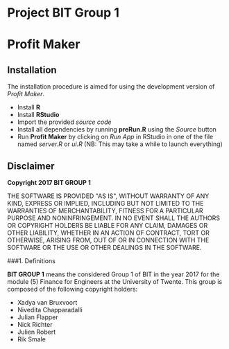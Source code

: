 # Project BIT Group 1

# Profit Maker

## Installation

The installation procedure is aimed for using the development version of *Profit Maker*.

* Install **R**
* Install **RStudio**
* Import the provided *source code*
* Install all dependencies by running **preRun.R** using the *Source* button
* Run **Profit Maker** by clicking on *Run App* in RStudio in one of the file named *server.R* or *ui.R* (NB: This may take a while to launch everything)

## Disclaimer

**Copyright 2017 BIT GROUP 1**

THE SOFTWARE IS PROVIDED "AS IS", WITHOUT WARRANTY OF ANY KIND, EXPRESS OR IMPLIED, INCLUDING BUT NOT LIMITED TO THE WARRANTIES OF MERCHANTABILITY, FITNESS FOR A PARTICULAR PURPOSE AND NONINFRINGEMENT. IN NO EVENT SHALL THE AUTHORS OR COPYRIGHT HOLDERS BE LIABLE FOR ANY CLAIM, DAMAGES OR OTHER LIABILITY, WHETHER IN AN ACTION OF CONTRACT, TORT OR OTHERWISE, ARISING FROM, OUT OF OR IN CONNECTION WITH THE SOFTWARE OR THE USE OR OTHER DEALINGS IN THE SOFTWARE.

###1. Definitions

**BIT GROUP 1** means the considered Group 1 of BIT in the year 2017 for the module (5) Finance for Engineers at the University of Twente. This group is composed of the following copyright holders:

- Xadya van Bruxvoort
- Nivedita Chapparadalli
- Julian Flapper
- Nick Richter
- Julien Robert
- Rik Smale